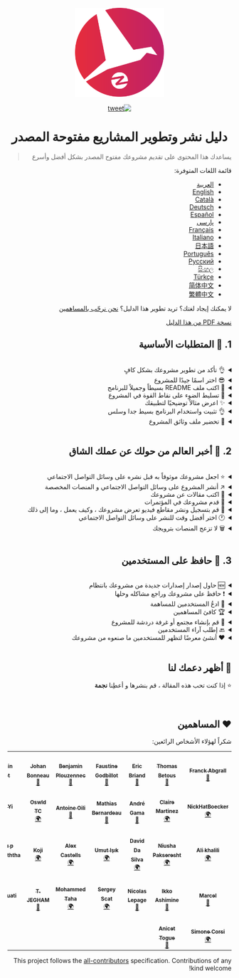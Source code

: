 <div dir="rtl">
<p align="center">
    <img alt="oss image" src="./imgs/zoss-logo.svg" height="200px" width="200px">
</p>

<p align="center">
  <a href="https://twitter.com/intent/tweet?text=How%20to%20promote%20your%20open-source%20projects%20@ZenikaOSS&url=https://github.com/zenika-open-source/open-source-promotion-cheat-sheet&hashtags=OpenSource,CheatSheet">
    <img alt="tweet" src="https://img.shields.io/twitter/url/https/twitter?label=Share%20on%20twitter&style=social" target="_blank" />
  </a>
</p>

<h1 align="center">دليل نشر وتطوير المشاريع مفتوحة المصدر</h1>

> يساعدك هذا المحتوى على تقديم مشروعك مفتوح المصدر بشكل أفضل وأسرع

قائمة اللغات المتوفرة:

- [العربية](./README-ar.md)
- [English](./README.md)
- [Català](./README-ca.md)
- [Deutsch](./README-de.md)
- [Español](./README-es.md)
- [پارسی](./README-fa.md)
- [Français](./README-fr.md)
- [Italiano](./README-it.md)
- [日本語](./README-jp.md)
- [Português](./README-pt.md)
- [Русский](./README-ru.md)
- [සිංහල](./README-si.md)
- [Türkçe](./README-tr.md)
- [简体中文](./README-zh-cn.md)
- [繁體中文](./README-zh-tw.md)

لا يمكنك إيجاد لغتك؟ تريد تطوير هذا الدليل؟ [نحن نرحّب بالمساهمين](./CONTRIBUTING.md)
    
[نسخة PDF من هذا الدليل](./pdf/cheat-sheet.pdf)

## 1. 🎢 المتطلبات الأساسية

<br />

<details>
<summary>👌 تأكد من تطوير مشروعك بشكل كافٍ</summary>
<p>

> يجب أن يكون المشروع/البرنامج مستقرًا بدرجة كافية حتى لا يواجه المستخدمون مشكلة في استخدامه!

</p>
</details>

<details>
<summary>😎 اختر اسمًا جيدًا للمشروع</summary>
<p>

> اختر اسمًا للتطبيق يمكن للمستخدمين تذكره بسهولة

</p>
</details>

<details>
<summary>💅 اكتب ملف README بسيطاً وجميلاً للبرنامج</summary>
<p>

> ملف README هو أول ما يراه الزائرون ، لذا اجعله بسيطًا وجميلًا وسهل القراءة، [إليك قائمة بأمثلة README](https://github.com/matiassingers/awesome-readme).

</p>
</details>

<details>
<summary>💪 تسليط الضوء على نقاط القوة في المشروع</summary>
<p>

> حدد نقاط قوة المشروع و وضحها للزوار

</p>
</details>

<details>
<summary>✨ اعرض مثالاً توضيحيًا لتطبيقك</summary>
<p>

> في الزيارة الأولى ، قد لا يفهم الزوار كيفية عمل المشروع والغرض منه ، لذا يمكنك عرض مثال توضيحي للبرنامج بالطرق التالية:
>
> - صورة متحركة بتنسيق GIF توضح كيفية عمل مشروعك
> - رابط ينقل الزائر إلى المثال التوضيحي

</p>
</details>

<details>
<summary>👌 تثبيت واستخدام البرنامج بسيط جدا وسلس</summary>
<p>

> من المحتمل أن تفقد الزوار إذا لم يكن مشروعك سهل الاستخدام.

</p>
</details>

<details>
<summary>📘 تحضير ملف وثائق المشروع</summary>
<p>

> يعد عمل المستندات من أهم الخطوات. إذا كان لديك وثائق قصيرة لمشروعك ، فيمكنك إتاحتها للجمهور مع ملف README. يمكن أن تساعدك نفس وثائق [vuepress](https://v1.vuepress.vuejs.org) في كتابة وثائق مشروعك بطلاقة وجمال.

 </p>
</details>

<br />

## 2. 📢 أخبر العالم من حولك عن عملك الشاق

<br />

<details>
<summary>⭐ اجعل مشروعك موثوقاً به قبل نشره على وسائل التواصل الاجتماعي</summary>
<p>

> سيتحقق معظم الزوار من عدد النجوم التي يمتلكها المشروع قبل التفكير في استخدامه. يجعل الحد الأدنى من النجوم مشروعك أكثر موثوقية من مشروع بدون نجوم. لهذا السبب يجب أن تطلب من الأشخاص الذين تعرفهم دعم مشروعك قبل إصدار إعلان عام على وسائل التواصل الاجتماعي.

</p>
</details>

<details>
<summary>↗️ أنشر المشروع على وسائل التواصل الاجتماعي و المنصات المخصصة</summary>
<p>

> أخبر العالم عن عملك الرائع! النشر على مواقع التواصل الاجتماعي والمنصات المتخصصة:
>
> - [Twitter](https://twitter.com)
> - [Linkedin](https://www.linkedin.com/)
> - [Facebook](https://www.facebook.com/)
> - [Reddit](https://www.reddit.com/)
> - [Dev.to](https://dev.to/)
> - [Lobsters](https://lobste.rs/)
> - [Hacker News](https://news.ycombinator.com/)
> - [Product Hunt](https://www.producthunt.com/)
> - [Beta page](https://betapage.co/)
> - [Human Coders](https://news.humancoders.com/)

</p>
</details>

<details>
<summary>📃 اكتب مقالات عن مشروعك</summary>
<p>

> اكتب مقالاً عن مشروعك. حول كيفية عملِه ، والمشكلات التي ظهرت لك أثناء الإنشاء ، وما إلى ذلك ، يمكنك نشره على المنصات التالية:
>
> - [medium](https://medium.com/)
> - [dev.to](https://dev.to/)

</p>
</details>

<details>
<summary>🎤 قدم مشروعك في المؤتمرات</summary>
<p>

> يعد تقديم مشروعك في المؤتمرات أو اللقاءات طريقة جيدة لتحسين ظهوره.

</p>
</details>

<details>
<summary>🎥 قم بتسجيل ونشر مقاطع فيديو تعرض مشروعك ، وكيف يعمل ، وما إلى ذلك</summary>
<p>

> تسجيل مقطع فيديو ليس سهلاً. ومع ذلك ، من المحتمل أن تكون الطريقة الأكثر فاعلية لجعل مشروعك مشهورًا.

</p>
</details>

<details>
<summary>🕐 اختر أفضل وقت للنشر على وسائل التواصل الاجتماعي</summary>
<p>

> لا تنشر خلال فترة الإجازات أو عطلات نهاية الأسبوع. عادةً ما يكون أفضل وقت للنشر على الشبكات الاجتماعية هو منتصف الأسبوع.

</p>
</details>

<details>
<summary>🗑 لا تزعج المنصات بترويجك</summary>
<p>

> لا تنشر مرتين على نفس المنصة. سيتم اعتباره عشوائيًا وقد يتسبب في دعاية سيئة لمشروعك.

</p>
</details>

<br />

## 3. 🤝 حافظ على المستخدمين

<br />

<details>
<summary>🆕 حاول إصدار إصدارات جديدة من مشروعك بانتظام</summary>
<p>

> حافظ على مشروعك وقم بتحسينه بإصدارات جديدة وقم بإنشاء سجلات التغيير.

</p>
</details>

<details>
<summary>❗ حافظ على مشروعك وراجع مشاكله وحلها</summary>
<p>

> لا تدع القضايا المفتوحة دون رد. كن لطيفًا مع الأشخاص الذين استغرقوا وقتًا في فتح القضايا. 😉

</p>
</details>

<details>
<summary>🙏 ادعُ المستخدمين للمساهمة</summary>
<p>

> المشروع الصحي هو مشروع مع مجتمع ومساهمين. دع المستخدمين يعرفون أنك بحاجة إلى المساعدة من خلال وضع علامات على بعض المشكلات بعلامات `contribution welcome` أو `good first issue`. [إقرأ المزيد](https://help.github.com/en/articles/about-labels).

</p>
</details>

<details>
<summary>🏆 كافئ المساهمين</summary>
<p>

> كن لطيفا مع الناس الذين ساعدوك! بعض المشاريع مفتوحة المصدر مثل [gatsby](https://github.com/gatsbyjs/gatsby) تكافئ المساهمين بأشياء جيدة.
إذا كنت لا تستطيع تحمل ذلك ، فافعل منشورًا عامًا (على تويتر أو منصات أخرى) حول المساهمة واذكر المؤلف ([هنا مثال على الشكر العام](https://twitter.com/FranckAbgrall/status/1139470547492978688 )). افتح قسم "المساهمون" في المشروع README لشكرهم علنًا أو عرضهم في وثائق مشروعك أو موقع الويب الخاص بك. وهنا بعض الأمثلة:
>
> - [vuepress (contributors README section)](https://github.com/vuejs/vuepress#code-contributors)
> - [Rythm.js (random highlighted contributor on demo page)](https://okazari.github.io/Rythm.js/)

</p>
</details>

<details>
<summary>💬 قم بإنشاء مجتمع أو غرفة دردشة للمشروع</summary>
<p>

> لا تعد مشكلات Github دائمًا أفضل طريقة للتواصل مع المستخدمين. إذا لزم الأمر ، يمكنك استخدام منصات الدردشة للمناقشة معهم:
>
> - [Discord](https://discord.com)
> - [Slack](https://slack.com)
> - [Gitter](https://gitter.im/)

</p>
</details>

<details>
<summary>🔙 إطلب آراء المستخدمين</summary>
<p>

> آراء المستخدمين هي أفضل طريقة لتحسين مشروعك. ربما لديهم ميزات وأفكار يمكن أن تجعل مشروعك أفضل.

</p>
</details>

<details>
<summary>❤️ أنشئ معرضًا لتظهر للمستخدمين ما صنعوه من مشروعك</summary>
<p>

> سيثق الزوار في مشروعك إذا رأوا حالات استخدام وقصص نجاح ملموسة ، على سبيل المثال ، [the vuepress gallery](https://vuepress.gallery/).

</p>
</details>

<br />

## 🙏 أظهر دعمك لنا

⭐️ إذا كنت تحب هذه المقالة ، قم بنشرها و أعطِنا **نجمة**

<br />

## ❤️ المساهمين

شكراً لهؤلاء الأشخاص الرائعين:

<!-- ALL-CONTRIBUTORS-LIST:START - Do not remove or modify this section -->
<!-- prettier-ignore-start -->
<!-- markdownlint-disable -->
<table>
  <tr>
    <td align="center"><a href="https://www.franck-abgrall.me/"><img src="https://avatars3.githubusercontent.com/u/9840435?v=4?s=100" width="100px;" alt=""/><br /><sub><b>Franck Abgrall</b></sub></a><br /><a href="https://github.com/zenika-open-source/promote-open-source-project/commits?author=kefranabg" title="Documentation">📖</a></td>
    <td align="center"><a href="https://github.com/tbetous"><img src="https://avatars3.githubusercontent.com/u/4435536?v=4?s=100" width="100px;" alt=""/><br /><sub><b>Thomas Betous</b></sub></a><br /><a href="https://github.com/zenika-open-source/promote-open-source-project/commits?author=tbetous" title="Documentation">📖</a></td>
    <td align="center"><a href="https://github.com/ebriand"><img src="https://avatars1.githubusercontent.com/u/1011902?v=4?s=100" width="100px;" alt=""/><br /><sub><b>Eric Briand</b></sub></a><br /><a href="https://github.com/zenika-open-source/promote-open-source-project/commits?author=ebriand" title="Documentation">📖</a></td>
    <td align="center"><a href="https://github.com/FaustineG"><img src="https://avatars.githubusercontent.com/u/27639429?v=4?s=100" width="100px;" alt=""/><br /><sub><b>Faustine Godbillot</b></sub></a><br /><a href="https://github.com/zenika-open-source/promote-open-source-project/commits?author=FaustineG" title="Documentation">📖</a></td>
    <td align="center"><a href="https://myvirtualstorybook.com/"><img src="https://avatars1.githubusercontent.com/u/5747538?v=4?s=100" width="100px;" alt=""/><br /><sub><b>Benjamin Plouzennec</b></sub></a><br /><a href="https://github.com/zenika-open-source/promote-open-source-project/commits?author=Okazari" title="Documentation">📖</a></td>
    <td align="center"><a href="https://github.com/Zenigata"><img src="https://avatars1.githubusercontent.com/u/1022393?v=4?s=100" width="100px;" alt=""/><br /><sub><b>Johan Bonneau</b></sub></a><br /><a href="https://github.com/zenika-open-source/promote-open-source-project/commits?author=Zenigata" title="Documentation">📖</a></td>
    <td align="center"><a href="https://github.com/bpetetot"><img src="https://avatars3.githubusercontent.com/u/516360?v=4?s=100" width="100px;" alt=""/><br /><sub><b>Benjamin Petetot</b></sub></a><br /><a href="https://github.com/zenika-open-source/promote-open-source-project/commits?author=bpetetot" title="Documentation">📖</a></td>
  </tr>
  <tr>
    <td align="center"><a href="https://nick-hat-boecker.de"><img src="https://avatars0.githubusercontent.com/u/8366071?v=4?s=100" width="100px;" alt=""/><br /><sub><b>NickHatBoecker</b></sub></a><br /><a href="#translation-NickHatBoecker" title="Translation">🌍</a></td>
    <td align="center"><a href="https://github.com/Claire"><img src="https://avatars2.githubusercontent.com/u/5114096?v=4?s=100" width="100px;" alt=""/><br /><sub><b>Claire Martinez</b></sub></a><br /><a href="#translation-claire" title="Translation">🌍</a></td>
    <td align="center"><a href="https://hazeforum.com/"><img src="https://avatars2.githubusercontent.com/u/31011359?v=4?s=100" width="100px;" alt=""/><br /><sub><b>André Gama</b></sub></a><br /><a href="https://github.com/zenika-open-source/promote-open-source-project/commits?author=andregamma" title="Documentation">📖</a></td>
    <td align="center"><a href="https://github.com/mbernardeau"><img src="https://avatars0.githubusercontent.com/u/7049049?v=4?s=100" width="100px;" alt=""/><br /><sub><b>Mathias Bernardeau</b></sub></a><br /><a href="https://github.com/zenika-open-source/promote-open-source-project/commits?author=mbernardeau" title="Documentation">📖</a></td>
    <td align="center"><a href="https://github.com/Antoineoili"><img src="https://avatars1.githubusercontent.com/u/50737365?v=4?s=100" width="100px;" alt=""/><br /><sub><b>Antoine Oili</b></sub></a><br /><a href="https://github.com/zenika-open-source/promote-open-source-project/commits?author=Antoineoili" title="Documentation">📖</a></td>
    <td align="center"><a href="https://twitter.com/dev_oswld"><img src="https://avatars1.githubusercontent.com/u/40254158?v=4?s=100" width="100px;" alt=""/><br /><sub><b>Oswld TC</b></sub></a><br /><a href="#translation-dev-oswld" title="Translation">🌍</a></td>
    <td align="center"><a href="https://yizhiyue.me"><img src="https://avatars3.githubusercontent.com/u/8545277?v=4?s=100" width="100px;" alt=""/><br /><sub><b>Zhiyue Yi</b></sub></a><br /><a href="#translation-ZhiyueYi" title="Translation">🌍</a></td>
  </tr>
  <tr>
    <td align="center"><a href="https://github.com/aliruss"><img src="https://avatars3.githubusercontent.com/u/32896351?v=4?s=100" width="100px;" alt=""/><br /><sub><b>Ali khalili</b></sub></a><br /><a href="#translation-aliruss" title="Translation">🌍</a></td>
    <td align="center"><a href="https://pakseresht.eu/"><img src="https://avatars3.githubusercontent.com/u/9018054?v=4?s=100" width="100px;" alt=""/><br /><sub><b>Niusha Pakseresht</b></sub></a><br /><a href="#translation-niusha-paks" title="Translation">🌍</a></td>
    <td align="center"><a href="https://github.com/david-dasilva"><img src="https://avatars1.githubusercontent.com/u/372391?v=4?s=100" width="100px;" alt=""/><br /><sub><b>David Da Silva</b></sub></a><br /><a href="#translation-david-dasilva" title="Translation">🌍</a></td>
    <td align="center"><a href="http://umuts.info"><img src="https://avatars2.githubusercontent.com/u/3245166?v=4?s=100" width="100px;" alt=""/><br /><sub><b>Umut Işık</b></sub></a><br /><a href="#translation-umutphp" title="Translation">🌍</a></td>
    <td align="center"><a href="https://github.com/alextremp"><img src="https://avatars0.githubusercontent.com/u/20399660?v=4?s=100" width="100px;" alt=""/><br /><sub><b>Alex Castells</b></sub></a><br /><a href="#translation-alextremp" title="Translation">🌍</a></td>
    <td align="center"><a href="https://kojikoji.ga"><img src="https://avatars0.githubusercontent.com/u/474225?v=4?s=100" width="100px;" alt=""/><br /><sub><b>Koji</b></sub></a><br /><a href="#translation-koji" title="Translation">🌍</a></td>
    <td align="center"><a href="https://github.com/MasterBrian99"><img src="https://avatars0.githubusercontent.com/u/37585474?v=4?s=100" width="100px;" alt=""/><br /><sub><b>pasindu p konghawaththa</b></sub></a><br /><a href="#translation-MasterBrian99" title="Translation">🌍</a></td>
  </tr>
  <tr>
    <td align="center"><a href="http://adsoleware.com/"><img src="https://avatars.githubusercontent.com/u/40896559?v=4?s=100" width="100px;" alt=""/><br /><sub><b>Marcel</b></sub></a><br /><a href="https://github.com/zenika-open-source/promote-open-source-project/commits?author=hackthedev" title="Documentation">📖</a></td>
    <td align="center"><a href="https://bandism.net/"><img src="https://avatars.githubusercontent.com/u/22633385?v=4?s=100" width="100px;" alt=""/><br /><sub><b>Ikko Ashimine</b></sub></a><br /><a href="https://github.com/zenika-open-source/promote-open-source-project/commits?author=eltociear" title="Documentation">📖</a></td>
    <td align="center"><a href="https://github.com/nlepage"><img src="https://avatars.githubusercontent.com/u/19571875?v=4?s=100" width="100px;" alt=""/><br /><sub><b>Nicolas Lepage</b></sub></a><br /><a href="#maintenance-nlepage" title="Maintenance">🚧</a></td>
    <td align="center"><a href="https://github.com/sergey-scat"><img src="https://avatars.githubusercontent.com/u/31442538?v=4?s=100" width="100px;" alt=""/><br /><sub><b>Sergey Scat</b></sub></a><br /><a href="#translation-sergey-scat" title="Translation">🌍</a></td>
    <td align="center"><a href="https://github.com/JustE3saR"><img src="https://avatars.githubusercontent.com/u/62352949?v=4?s=100" width="100px;" alt=""/><br /><sub><b>Mohammed Taha</b></sub></a><br /><a href="#translation-JustE3saR" title="Translation">🌍</a></td>
    <td align="center"><a href="https://github.com/Tazminia"><img src="https://avatars.githubusercontent.com/u/41241424?v=4?s=100" width="100px;" alt=""/><br /><sub><b>T. JEGHAM</b></sub></a><br /><a href="https://github.com/zenika-open-source/promote-open-source-project/pulls?q=is%3Apr+reviewed-by%3ATazminia" title="Reviewed Pull Requests">👀</a></td>
    <td align="center"><a href="https://github.com/Tarektouati"><img src="https://avatars.githubusercontent.com/u/19335073?v=4?s=100" width="100px;" alt=""/><br /><sub><b>Tarek Touati</b></sub></a><br /><a href="https://github.com/zenika-open-source/promote-open-source-project/pulls?q=is%3Apr+reviewed-by%3ATarektouati" title="Reviewed Pull Requests">👀</a></td>
  </tr>
  <tr>
    <td align="center"><a href="https://github.com/simonecorsi"><img src="https://avatars.githubusercontent.com/u/5617452?v=4?s=100" width="100px;" alt=""/><br /><sub><b>Simone Corsi</b></sub></a><br /><a href="#translation-simonecorsi" title="Translation">🌍</a></td>
    <td align="center"><a href="https://github.com/atogue"><img src="https://avatars.githubusercontent.com/u/5642182?v=4?s=100" width="100px;" alt=""/><br /><sub><b>Anicet Togue</b></sub></a><br /><a href="https://github.com/zenika-open-source/promote-open-source-project/pulls?q=is%3Apr+reviewed-by%3Aatogue" title="Reviewed Pull Requests">👀</a></td>
  </tr>
</table>

<!-- markdownlint-restore -->
<!-- prettier-ignore-end -->

<!-- ALL-CONTRIBUTORS-LIST:END -->
    
This project follows the [all-contributors](https://github.com/all-contributors/all-contributors) specification. Contributions of any kind welcome!
</div>
